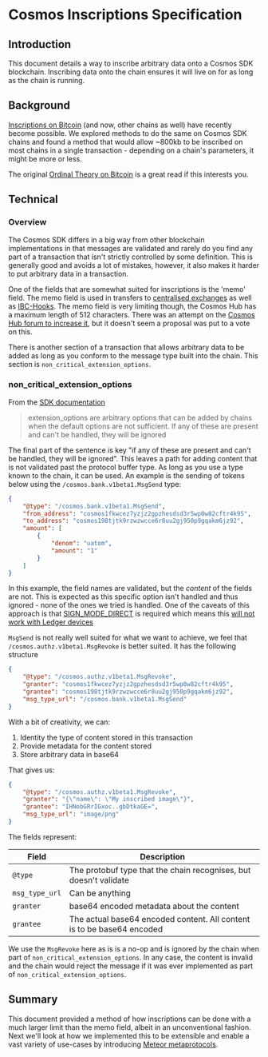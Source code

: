 # Cosmos Inscriptions Specification

## Introduction

This document details a way to inscribe arbitrary data onto a Cosmos SDK blockchain. Inscribing data onto the chain ensures it will live on for as long as the chain is running.

## Background

[Inscriptions on Bitcoin](https://docs.ordinals.com/guides/inscriptions.html) (and now, other chains as well) have recently become possible. We explored methods to do the same on Cosmos SDK chains and found a method that would allow ~800kb to be inscribed on most chains in a single transaction - depending on a chain's parameters, it might be more or less.

The original [Ordinal Theory on Bitcoin](https://docs.ordinals.com/) is a great read if this interests you.


## Technical

### Overview

The Cosmos SDK differs in a big way from other blockchain implementations in that messages are validated and rarely do you find any part of a transaction that isn't strictly controlled by some definition. This is generally good and avoids a lot of mistakes, however, it also makes it harder to put arbitrary data in a transaction.

One of the fields that are somewhat suited for inscriptions is the 'memo' field. The memo field is used in transfers to [centralised exchanges](https://support.ledger.com/hc/en-us/articles/360013713840-Cosmos-ATOM-?docs=true) as well as [IBC-Hooks](https://github.com/cosmos/ibc-apps/blob/main/modules/ibc-hooks/README.md). The memo field is very limiting though, the Cosmos Hub has a maximum length of 512 characters. There was an attempt on the [Cosmos Hub forum to increase it](https://forum.cosmos.network/t/last-call-increase-the-size-of-the-memo-field-to-100kb-and-10x-the-cost-of-bytes/11500), but it doesn't seem a proposal was put to a vote on this.

There is another section of a transaction that allows arbitrary data to be added as long as you conform to the message type built into the chain.
This section is `non_critical_extension_options`.

### non_critical_extension_options

From the [SDK documentation](https://docs.cosmos.network/v0.45/core/proto-docs.html)

> extension_options are arbitrary options that can be added by chains when the default options are not sufficient. If any of these are present and can't be handled, they will be ignored

The final part of the sentence is key "if any of these are present and can't be handled, they will be ignored". This leaves a path for adding content that is not validated past the protocol buffer type. As long as you use a type known to the chain, it can be used. An example is the sending of tokens below using the `/cosmos.bank.v1beta1.MsgSend` type:

```json
{
    "@type": "/cosmos.bank.v1beta1.MsgSend",
    "from_address": "cosmos1fkwcez7yzjz2gpzhesdsd3r5wp0w82cftr4k95",
    "to_address": "cosmos198tjtk9rzwzwcce6r8uu2gj950p9gqakm6jz92",
    "amount": [
        {
            "denom": "uatom",
            "amount": "1"
        }
    ]
}
```

In this example, the field names are validated, but the _content_ of the fields are not. This is expected as this specific option isn't handled and thus ignored - none of the ones we tried is handled. One of the caveats of this approach is that [SIGN_MODE_DIRECT](https://docs.cosmos.network/main/learn/advanced/transactions#sign_mode_direct-preferred) is required which means this [will not work with Ledger devices](https://docs.cosmos.network/main/build/architecture/adr-050-sign-mode-textual#context)

`MsgSend` is not really well suited for what we want to achieve, we feel that `/cosmos.authz.v1beta1.MsgRevoke` is better suited. It has the following structure

```json
{
    "@type": "/cosmos.authz.v1beta1.MsgRevoke",
    "granter": "cosmos1fkwcez7yzjz2gpzhesdsd3r5wp0w82cftr4k95",
    "grantee": "cosmos198tjtk9rzwzwcce6r8uu2gj950p9gqakm6jz92",
    "msg_type_url": "/cosmos.bank.v1beta1.MsgSend"
}
```

With a bit of creativity, we can:

1. Identity the type of content stored in this transaction
2. Provide metadata for the content stored
3. Store arbitrary data in base64

That gives us:

```json
{
    "@type": "/cosmos.authz.v1beta1.MsgRevoke",
    "granter": "{\"name\": \"My inscribed image\"}",
    "grantee": "IHNobGRrIGxoc..gbDtkaGE=",
    "msg_type_url": "image/png"
}
```

The fields represent:

|Field|Description|
|-----|-----------|
|`@type`|The protobuf type that the chain recognises, but doesn't validate|
|`msg_type_url`|Can be anything|
|`granter`|base64 encoded metadata about the content|
|`grantee`|The actual base64 encoded content. All content is to be base64 encoded|

We use the `MsgRevoke` here as is is a no-op and is ignored by the chain when part of `non_critical_extension_options`. In any case, the content is invalid and the chain would reject the message if it was ever implemented as part of `non_critical_extension_options`.

## Summary

This document provided a method of how inscriptions can be done with a much larger limit than the memo field, albeit in an unconventional fashion. Next we'll look at how we implemented this to be extensible and enable a vast variety of use-cases by introducing [Meteor metaprotocols](./meteors-metaprotocols.md).